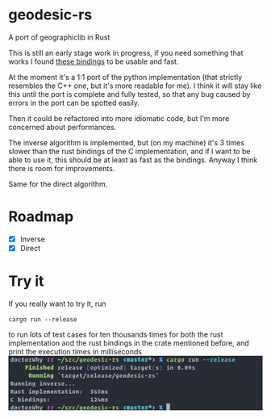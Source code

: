 # geodesic-rs
A port of geographiclib in Rust

This is still an early stage work in progress, if you need something that works I
found [these bindings](https://github.com/savage13/geographiclib) to be usable and fast.

At the moment it's a 1:1 port of the python implementation (that strictly resembles the C++ one, but it's more readable for me).
I think it will stay like this until the port is complete and fully tested, so that any bug caused by errors in the port can be spotted easily.

Then it could be refactored into more idiomatic code, but I'm more concerned about performances.

The inverse algorithm is implemented, but (on my machine) it's 3 times slower than the rust bindings of the C implementation,
and if I want to be able to use it, this should be at least as fast as the bindings. Anyway I think there is room for improvements.

Same for the direct algorithm.

# Roadmap
- [x] Inverse
- [x] Direct

# Try it
If you really want to try it, run
```
cargo run --release
```
to run lots of test cases for ten thousands times for both the rust implementation and the rust bindings in the crate mentioned before, and print the execution times in milliseconds
![Screenshot](images/bench.png)
